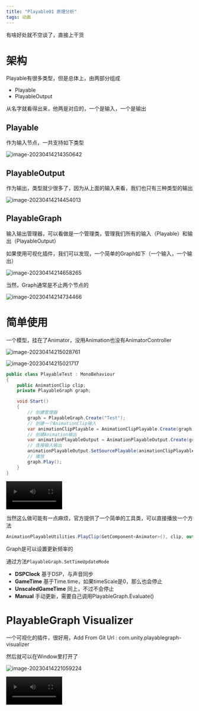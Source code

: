 ```yaml
---
title: "Playable01 原理分析"
tags: 动画
---
```


有啥好处就不空谈了，直接上干货

# 架构

Playable有很多类型，但是总体上，由两部分组成

- Playable
- PlayableOutput

从名字就看得出来，他两是对应的，一个是输入，一个是输出

## Playable

作为输入节点，一共支持如下类型

![image-20230414214350642](https://cdn.jsdelivr.net/gh/Gasskin/CloudImg/img/202304142143675.png)

## PlayableOutput

作为输出，类型就少很多了，因为从上面的输入来看，我们也只有三种类型的输出

![image-20230414214454013](https://cdn.jsdelivr.net/gh/Gasskin/CloudImg/img/202304142144051.png)

## PlayableGraph

输入输出管理器，可以看做是一个管理类，管理我们所有的输入（Playable）和输出（PlayableOutput）

如果使用可视化插件，我们可以发现，一个简单的Graph如下（一个输入，一个输出）

![image-20230414214658265](https://cdn.jsdelivr.net/gh/Gasskin/CloudImg/img/202304142146290.png)

当然，Graph通常是不止两个节点的

![image-20230414214734466](https://cdn.jsdelivr.net/gh/Gasskin/CloudImg/img/202304142147500.png)

# 简单使用

一个模型，挂在了Animator，没用Animation也没有AnimatorController

![image-20230414215028761](https://cdn.jsdelivr.net/gh/Gasskin/CloudImg/img/202304142150814.png)

![image-20230414215021717](https://cdn.jsdelivr.net/gh/Gasskin/CloudImg/img/202304142150741.png)

```c#
public class PlayableTest : MonoBehaviour
{
    public AnimationClip clip;
    private PlayableGraph graph;

    void Start()
    {
        // 创建管理器
        graph = PlayableGraph.Create("Test");
        // 创建一个AnimationClip输入
        var animationClipPlayable = AnimationClipPlayable.Create(graph, clip);
        // 创建Animation输出
        var animationPlayableOutput = AnimationPlayableOutput.Create(graph, "OutPut", GetComponent<Animator>());
        // 连接输入输出
        animationPlayableOutput.SetSourcePlayable(animationClipPlayable);
        // 播放
        graph.Play();
    }
}
```

<video style="width: 30%; height: auto; object-fit: contain;" src="https://www.logarius996.icu/assets/videos/2023年4月14日215854.mp4" controls=""></video>

当然这么做可能有一点麻烦，官方提供了一个简单的工具类，可以直接播放一个方法

```c#
AnimationPlayableUtilities.PlayClip(GetComponent<Animator>(), clip, out PlayableGraph graph);
```

Graph是可以设置更新频率的

通过方法`PlayableGraph.SetTimeUpdateMode`

- **DSPClock** 基于DSP，与声音同步
- **GameTime** 基于Time.time，如果timeScale是0，那么也会停止
- **UnscaledGameTime** 同上，不过不会停止
- **Manual** 手动更新，需要自己调用PlayableGraph.Evaluate()

# PlayableGraph Visualizer

一个可视化的插件，很好用，Add From Git Url : com.unity.playablegraph-visualizer

然后就可以在Window里打开了

![image-20230414221059224](https://cdn.jsdelivr.net/gh/Gasskin/CloudImg/img/202304142210243.png)

<video style="width: 30%; height: auto; object-fit: contain;" src="https://www.logarius996.icu/assets/videos/2023年4月14日221211.mp4" controls="">

# BlendTree

混合树，在状态机里可以很方便的使用，可以通过AnimationMixerPlayable实现

```c#
public class PlayableTest : MonoBehaviour
{
    public AnimationClip walk;
    public AnimationClip run;

    [Range(0,1)]
    public float weight;
    
    private PlayableGraph graph;
    private AnimationMixerPlayable mixerPlayable;
    
    void Start()
    {
        // 创建管理器
        graph = PlayableGraph.Create("Test");
        // 走路 输入
        var walkPlayable = AnimationClipPlayable.Create(graph, walk);
        // 跑步输入
        var runPlayable = AnimationClipPlayable.Create(graph, run);
        // 混合输入，目前需要的input是2
        mixerPlayable = AnimationMixerPlayable.Create(graph, 2);

        // 将2个Clip输入连接到混合节点
        graph.Connect(walkPlayable, 0, mixerPlayable, 0);
        graph.Connect(runPlayable, 0, mixerPlayable, 1);
        
        // 创建Animation输出
        var animationPlayableOutput = AnimationPlayableOutput.Create(graph, "OutPut", GetComponent<Animator>());
        // 连接输入，这时候连接的是混合节点
        animationPlayableOutput.SetSourcePlayable(mixerPlayable);
        // 播放
        graph.Play();
    }

    void Update()
    {
        mixerPlayable.SetInputWeight(0, 1 - weight);
        mixerPlayable.SetInputWeight(1, weight);
    }
}
```

<video style="width: 30%; height: auto; object-fit: contain;" src="https://www.logarius996.icu/assets/videos/2023年4月14日222240.mp4" controls="">

`Graph.Connect`这个API，稍微有一点抽象

第一个参数是连接对象，第三个参数是连接目标，这两个参数不难理解，就是你想把哪两个Playable连起来

第二个参数，指的是连接对象的输出端口

第四个参数，指的是连接目标的输入端口

也就是说，这个API的作用是，把连接对象的某一个输出端口，连接到目标的某一个输入端口上

# Animation Lyaers

首先我们创建一个骨骼遮罩，只需要露个头

![image-20230414224244639](https://cdn.jsdelivr.net/gh/Gasskin/CloudImg/img/202304142242678.png)

```c#
public class PlayableTest : MonoBehaviour
{
    public AnimationClip eyeClose;
    public AnimationClip run;
    // 遮罩
    public AvatarMask faceOnly;
    
    [Range(0,1)]
    public float runWeight;
    [Range(0,1)]
    public float simleWeight;
    
    private PlayableGraph graph;

    private AnimationLayerMixerPlayable animationLayerMixerPlayable;
    
    void Start()
    {
        graph= PlayableGraph.Create("ChanPlayableGraph");
        // 两个动画输入
        var runClipPlayable = AnimationClipPlayable.Create(graph, run);
        var eyeCloseClipPlayable = AnimationClipPlayable.Create(graph, eyeClose);
        // Layer混合
        animationLayerMixerPlayable = AnimationLayerMixerPlayable.Create(graph, 2);

        graph.Connect(runClipPlayable, 0, animationLayerMixerPlayable, 0);//第0层Layer
        graph.Connect(eyeCloseClipPlayable, 0, animationLayerMixerPlayable, 1);//第1层Layer
		
        // 设置遮罩，这是给eyeClose设置的，目的是让这个动画只会影响头部
        animationLayerMixerPlayable.SetLayerMaskFromAvatarMask(1, faceOnly);
        
        // 输出
        var animationOutputPlayable = AnimationPlayableOutput.Create(graph, "AnimationOutput", GetComponent<Animator>());
        animationOutputPlayable.SetSourcePlayable(animationLayerMixerPlayable);
        graph.Play();
    }

    void Update()
    {
        animationLayerMixerPlayable.SetInputWeight(0, runWeight);
        animationLayerMixerPlayable.SetInputWeight(1, simleWeight);
    }
}
```

<video style="width: 30%; height: auto; object-fit: contain;" src="https://www.logarius996.icu/assets/videos/2023年4月14日230003.mp4" controls="">

刚开始因为两个Layer的权重都是0，所以啥动画也没有

# Animation Controller

Playable同样支持和状态机混用

我们给模型一个状态机，并加入一个跑步的初始动画

![image-20230414230253222](https://cdn.jsdelivr.net/gh/Gasskin/CloudImg/img/202304142302244.png)

```c#
public class PlayableTest : MonoBehaviour
{
    public AnimatorController animatorController;
    public AnimationClip runL;
    public AnimationClip runR;

    [Range(-1, 1)] public float directWeight;
    
    private PlayableGraph graph;

    private AnimationMixerPlayable animationMixerPlayable;
    
    void Start()
    {
        graph= PlayableGraph.Create("ChanPlayableGraph");
        // 2输入
        var runL_Playable = AnimationClipPlayable.Create(graph, runL);
        var runR_Playable = AnimationClipPlayable.Create(graph, runR);
        // 1状态机输入
        var animatorControllerPlayable = AnimatorControllerPlayable.Create(graph, animatorController);
        
        // 混合节点
        animationMixerPlayable = AnimationMixerPlayable.Create(graph, 3);
        
        // 连接
        graph.Connect(runL_Playable, 0, animationMixerPlayable, 0);
        graph.Connect(animatorControllerPlayable, 0, animationMixerPlayable, 1);
        graph.Connect(runR_Playable, 0, animationMixerPlayable, 2);

        
        var animationOutputPlayable = AnimationPlayableOutput.Create(graph, "AnimationOutput", GetComponent<Animator>());
        animationOutputPlayable.SetSourcePlayable(animationMixerPlayable);

        graph.Play();
    }

    void Update()
    {
        var LWeight = directWeight < 0 ? -directWeight : 0;
        var RWeight = directWeight > 0 ? directWeight : 0;
        var runWeight = 1 - LWeight - RWeight;
        
        animationMixerPlayable.SetInputWeight(0, LWeight);
        animationMixerPlayable.SetInputWeight(1, runWeight);
        animationMixerPlayable.SetInputWeight(2, RWeight);
    }
}
```

<video style="width: 30%; height: auto; object-fit: contain;" src="https://www.logarius996.icu/assets/videos/2023年4月14日231329.mp4" controls="">




